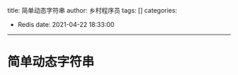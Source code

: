 title: 简单动态字符串
author: 乡村程序员
tags: []
categories:
  - Redis
date: 2021-04-22 18:33:00
---
# 简单动态字符串

## 